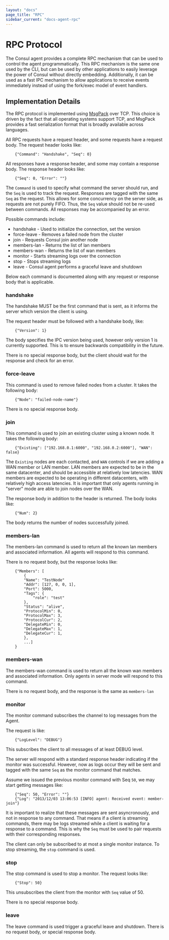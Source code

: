 ```yaml
---
layout: "docs"
page_title: "RPC"
sidebar_current: "docs-agent-rpc"
---
```


# RPC Protocol

The Consul agent provides a complete RPC mechanism that can
be used to control the agent programmatically. This RPC
mechanism is the same one used by the CLI, but can be
used by other applications to easily leverage the power
of Consul without directly embedding. Additionally, it can
be used as a fast IPC mechanism to allow applications to
receive events immediately instead of using the fork/exec
model of event handlers.

## Implementation Details

The RPC protocol is implemented using [MsgPack](http://msgpack.org/)
over TCP. This choice is driven by the fact that all operating
systems support TCP, and MsgPack provides a fast serialization format
that is broadly available across languages.

All RPC requests have a request header, and some requests have
a request body. The request header looks like:

```
    {"Command": "Handshake", "Seq": 0}
```

All responses have a response header, and some may contain
a response body. The response header looks like:

```
    {"Seq": 0, "Error": ""}
```

The `Command` is used to specify what command the server should
run, and the `Seq` is used to track the request. Responses are
tagged with the same `Seq` as the request. This allows for some
concurrency on the server side, as requests are not purely FIFO.
Thus, the `Seq` value should not be re-used between commands.
All responses may be accompanied by an error.

Possible commands include:

* handshake - Used to initialize the connection, set the version
* force-leave - Removes a failed node from the cluster
* join - Requests Consul join another node
* members-lan - Returns the list of lan members
* members-wan - Returns the list of wan members
* monitor - Starts streaming logs over the connection
* stop - Stops streaming logs
* leave - Consul agent performs a graceful leave and shutdown

Below each command is documented along with any request or
response body that is applicable.

### handshake

The handshake MUST be the first command that is sent, as it informs
the server which version the client is using.

The request header must be followed with a handshake body, like:

```
    {"Version": 1}
```

The body specifies the IPC version being used, however only version
1 is currently supported. This is to ensure backwards compatibility
in the future.

There is no special response body, but the client should wait for the
response and check for an error.

### force-leave

This command is used to remove failed nodes from a cluster. It takes
the following body:

```
    {"Node": "failed-node-name"}
```

There is no special response body.

### join

This command is used to join an existing cluster using a known node.
It takes the following body:

```
    {"Existing": ["192.168.0.1:6000", "192.168.0.2:6000"], "WAN": false}
```

The `Existing` nodes are each contacted, and `WAN` controls if we are adding a
WAN member or LAN member. LAN members are expected to be in the same datacenter,
and should be accessible at relatively low latencies. WAN members are expected to
be operating in different datacenters, with relatively high access latencies. It is
important that only agents running in "server" mode are able to join nodes over the
WAN.

The response body in addition to the header is returned. The body looks like:

```
    {"Num": 2}
```

The body returns the number of nodes successfully joined.

### members-lan

The members-lan command is used to return all the known lan members and associated
information. All agents will respond to this command.

There is no request body, but the response looks like:

```
    {"Members": [
        {
        "Name": "TestNode"
        "Addr": [127, 0, 0, 1],
        "Port": 5000,
        "Tags": {
            "role": "test"
        },
        "Status": "alive",
        "ProtocolMin": 0,
        "ProtocolMax": 3,
        "ProtocolCur": 2,
        "DelegateMin": 0,
        "DelegateMax": 1,
        "DelegateCur": 1,
        },
        ...]
    }
```

### members-wan

The members-wan command is used to return all the known wan members and associated
information. Only agents in server mode will respond to this command.

There is no request body, and the response is the same as `members-lan`

### monitor

The monitor command subscribes the channel to log messages from the Agent.

The request is like:

```
    {"LogLevel": "DEBUG"}
```

This subscribes the client to all messages of at least DEBUG level.

The server will respond with a standard response header indicating if the monitor
was successful. However, now as logs occur they will be sent and tagged with
the same `Seq` as the monitor command that matches.

Assume we issued the previous monitor command with Seq `50`,
we may start getting messages like:

```
    {"Seq": 50, "Error": ""}
    {"Log": "2013/12/03 13:06:53 [INFO] agent: Received event: member-join"}
```

It is important to realize that these messages are sent asyncronously,
and not in response to any command. That means if a client is streaming
commands, there may be logs streamed while a client is waiting for a
response to a command. This is why the `Seq` must be used to pair requests
with their corresponding responses.

The client can only be subscribed to at most a single monitor instance.
To stop streaming, the `stop` command is used.

### stop

The stop command is used to stop a monitor.
The request looks like:

```
    {"Stop": 50}
```

This unsubscribes the client from the monitor with `Seq` value of 50.

There is no special response body.

### leave

The leave command is used trigger a graceful leave and shutdown.
There is no request body, or special response body.


